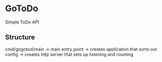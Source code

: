 # GoToDo

Simple ToDo API

## Structure

cmd/gogotod/main -> 
    main entry point -> 
    creates application that sorts out config -> 
    creates http server that sets up listening and rounting